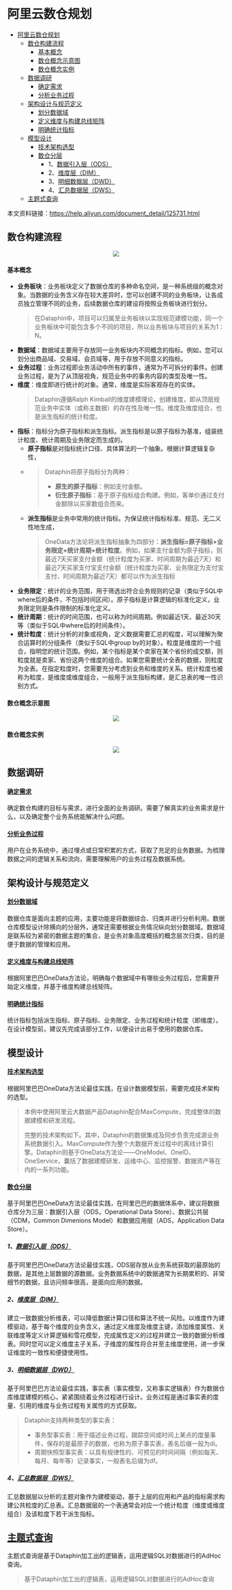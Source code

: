 阿里云数仓规划
=============
- [阿里云数仓规划](#阿里云数仓规划)
  - [数仓构建流程](#数仓构建流程)
      - [基本概念](#基本概念)
      - [数仓概念示意图](#数仓概念示意图)
      - [数仓概念实例](#数仓概念实例)
  - [数据调研](#数据调研)
      - [确定需求](#确定需求)
      - [分析业务过程](#分析业务过程)
  - [架构设计与规范定义](#架构设计与规范定义)
      - [划分数据域](#划分数据域)
      - [定义维度与构建总线矩阵](#定义维度与构建总线矩阵)
      - [明确统计指标](#明确统计指标)
  - [模型设计](#模型设计)
      - [技术架构选型](#技术架构选型)
      - [数仓分层](#数仓分层)
        - 1、[数据引入层（ODS）](#1、数据引入层（-ods）)
        - 2、[维度层（DIM）](#2、维度层（-dim）)
        - 3、[明细数据层（DWD）](#3、明细数据层（-dwd）)
        - 4、[汇总数据层（DWS）](#4、汇总数据层（-dws）)
  - [主题式查询](#主题式查询)


本文资料链接：<https://help.aliyun.com/document_detail/125731.html>

## 数仓构建流程
<div align=center>
<img src="image/数仓构建流程.png" style="zoom:90%" />
</div>

#### 基本概念
* **业务板块**：业务板块定义了数据仓库的多种命名空间，是一种系统级的概念对象。当数据的业务含义存在较大差异时，您可以创建不同的业务板块，让各成员独立管理不同的业务，后续数据仓库的建设将按照业务板块进行划分。
  > 在Dataphin中，项目可以归属至业务板块以实现规范建模功能，同一个业务板块中可能包含多个不同的项目，所以业务板块与项目的关系为1：N。
* **数据域**：数据域主要用于存放同一业务板块内不同概念的指标。例如，您可以划分出商品域、交易域、会员域等，用于存放不同意义的指标。
* **业务过程**：业务过程即业务活动中所有的事件，通常为不可拆分的事件。创建业务过程，是为了从顶层视角，规范业务中的事务内容的类型及唯一性。
* **维度**：维度即进行统计的对象。通常，维度是实际客观存在的实体。
  >Dataphin遵循Ralph Kimball的维度建模理论，创建维度，即从顶层规范业务中实体（或称主数据）的存在性及唯一性。维度及维度组合，也是派生指标的统计粒度。
* **指标**：指标分为原子指标和派生指标。派生指标是以原子指标为基准，组装统计粒度、统计周期及业务限定而生成的。
    * **原子指标**是对指标统计口径、具体算法的一个抽象。根据计算逻辑复杂性，
    * > Dataphin将原子指标分为两种：
        >* **原生的原子指标**：例如支付金额。
        > * **衍生原子指标**：基于原子指标组合构建。例如，客单价通过支付金额除以买家数组合而来。
    * **派生指标**是业务中常用的统计指标。为保证统计指标标准、规范、无二义性地生成，
      > OneData方法论将派生指标抽象为四部分：**派生指标=原子指标+业务限定+统计周期+统计粒度**。例如，如果支付金额为原子指标，则最近7天买家支付金额（统计粒度为买家、时间周期为最近7天）和最近7天买家支付宝支付金额（统计粒度为买家、业务限定为支付宝支付、时间周期为最近7天）都可以作为派生指标
* **业务限定**：统计的业务范围，用于筛选出符合业务规则的记录（类似于SQL中where后的条件，不包括时间区间）。原子指标是计算逻辑的标准化定义，业务限定则是条件限制的标准化定义。
* **统计周期**：统计的时间范围，也可以称为时间周期。例如最近1天、最近30天等（类似于SQL中where后的时间条件）。
* **统计粒度**：统计分析的对象或视角，定义数据需要汇总的程度，可以理解为聚合运算时的分组条件（类似于SQL中group by的对象）。粒度是维度的一个组合，指明您的统计范围。例如，某个指标是某个卖家在某个省份的成交额，则粒度就是卖家、省份这两个维度的组合。如果您需要统计全表的数据，则粒度为全表。在指定粒度时，您需要充分考虑到业务和维度的关系。统计粒度也被称为粒度，是维度或维度组合，一般用于派生指标构建，是汇总表的唯一性识别方式。

#### 数仓概念示意图 
<div align=center>
<img src="image/数仓概念示意图.png" style="zoom:90%" />
</div>

#### 数仓概念实例
<div align=center>
<img src="image/数仓概念实例.png" style="zoom:90%" />
</div>

## 数据调研
#### [确定需求](https://help.aliyun.com/document_detail/125830.html)
确定数仓构建的目标与需求，进行全面的业务调研。需要了解真实的业务需求是什么，以及确定整个业务系统能解决什么问题。
#### [分析业务过程](https://help.aliyun.com/document_detail/125831.html)
用户在业务系统中，通过埋点或日常积累的方式，获取了充足的业务数据。为梳理数据之间的逻辑关系和流向，需要理解用户的业务过程及数据系统。

## 架构设计与规范定义
#### [划分数据域](https://help.aliyun.com/document_detail/125902.html)
数据仓库是面向主题的应用，主要功能是将数据综合、归类并进行分析利用。数据仓库模型设计除横向的分层外，通常还需要根据业务情况纵向划分数据域。数据域是联系较为紧密的数据主题的集合，是业务对象高度概括的概念层次归类，目的是便于数据的管理和应用。

#### [定义维度与构建总线矩阵](https://help.aliyun.com/document_detail/125936.html)
根据阿里巴巴OneData方法论，明确每个数据域中有哪些业务过程后，您需要开始定义维度，并基于维度构建总线矩阵。

#### [明确统计指标](https://help.aliyun.com/document_detail/126177.html)
统计指标包括派生指标、原子指标、业务限定、业务过程和统计粒度（即维度）。在设计模型前，建议先完成该部分工作，以便设计出易于使用的数据仓库。

## 模型设计
#### [技术架构选型](https://help.aliyun.com/document_detail/126409.html)
根据阿里巴巴OneData方法论最佳实践，在设计数据模型前，需要完成技术架构的选型。
>本例中使用阿里云大数据产品Dataphin配合MaxCompute，完成整体的数据建模和研发流程。
>
>完整的技术架构如下。其中，Dataphin的数据集成及同步负责完成源业务系统数据引入。MaxCompute作为整个大数据开发过程中的离线计算引擎。Dataphin则基于OneData方法论——OneModel、OneID、OneService，囊括了数据建模研发、运维中心、监控报警、数据资产等在内的一系列功能。

#### [数仓分层](https://help.aliyun.com/document_detail/126215.html)
基于阿里巴巴OneData方法论最佳实践，在阿里巴巴的数据体系中，建议将数据仓库分为三层：数据引入层（ODS，Operational Data Store）、数据公共层（CDM，Common Dimenions Model）和数据应用层（ADS，Application Data Store）。

##### 1、[数据引入层（ODS）](https://help.aliyun.com/document_detail/126973.html)
基于阿里巴巴OneData方法论最佳实践，ODS层存放从业务系统获取的最原始的数据，是其他上层数据的源数据。业务数据系统中的数据通常为长期累积的、非常细节的数据，且访问频率很高，是面向应用的数据。

##### 2、[维度层（DIM）](https://help.aliyun.com/document_detail/137615.html)
建立一致数据分析维表，可以降低数据计算口径和算法不统一风险。以维度作为建模驱动，基于每个维度的业务含义，通过定义维度及维度主键，添加维度属性、关联维度等定义计算逻辑和雪花模型，完成属性定义的过程并建立一致的数据分析维表。同时您可以定义维度主子关系，子维度的属性将合并至主维度使用，进一步保证维度的一致性和便捷使用性。

##### 3、[明细数据层（DWD）](https://help.aliyun.com/document_detail/126689.html)
基于阿里巴巴方法论最佳实践，事实表（事实模型，又称事实逻辑表）作为数据仓库维度建模的核心，紧紧围绕着业务过程进行设计。业务过程是通过事实表的度量、引用的维度与业务过程有关属性的方式获取。
> Dataphin支持两种类型的事实表：
> * 事务型事实表：用于描述业务过程，跟踪空间或时间上某点的度量事件，保存的是最原子的数据，也称为原子事实表，表名后缀一般为di。
> * 周期快照型事实表：以具有规律性的、可预见的时间间隔（例如每天、每月、每年等）记录事实，一般表名后缀为df。

##### 4、[汇总数据层（DWS）](https://help.aliyun.com/document_detail/126913.html)
汇总数据层以分析的主题对象作为建模驱动，基于上层的应用和产品的指标需求构建公共粒度的汇总表。汇总数据层的一个表通常会对应一个统计粒度（维度或维度组合）及该粒度下若干派生指标。

## [主题式查询](https://help.aliyun.com/document_detail/138886.html)
主题式查询是基于Dataphin加工出的逻辑表，运用逻辑SQL对数据进行的AdHoc查询。
> 基于Dataphin加工出的逻辑表，运用逻辑SQL对数据进行的AdHoc查询

